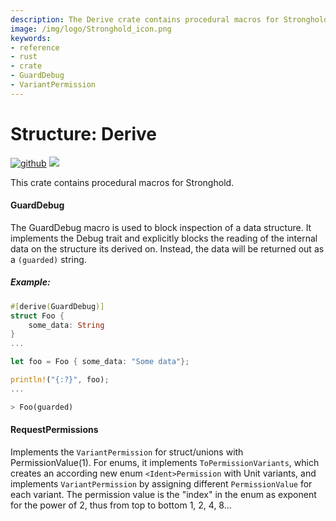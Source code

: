 ```yaml
---
description: The Derive crate contains procedural macros for Stronghold.
image: /img/logo/Stronghold_icon.png
keywords:
- reference
- rust
- crate
- GuardDebug
- VariantPermission
---
```

# Structure: Derive

[![github](https://img.shields.io/badge/github-source-blue.svg)](https://github.com/iotaledger/stronghold.rs/tree/dev/derive)  [![](https://img.shields.io/crates/v/stronghold-derive.svg)](https://crates.io/crates/stronghold-derive)


This crate contains procedural macros for Stronghold.

#### GuardDebug

The GuardDebug macro is used to block inspection of a data structure.  It implements the Debug trait and explicitly blocks the reading of the internal data on the structure its derived on. Instead, the data will be returned out as a `(guarded)` string.

##### Example:

```rust
#[derive(GuardDebug)]
struct Foo {
    some_data: String
}
...

let foo = Foo { some_data: "Some data"};

println!("{:?}", foo);
...

> Foo(guarded)
```

#### RequestPermissions

Implements the `VariantPermission` for struct/unions with PermissionValue(1). For enums, it implements `ToPermissionVariants`, which creates an according new enum `<Ident>Permission` with Unit variants, and implements `VariantPermission` by assigning different `PermissionValue` for each variant. The permission value is the "index" in the enum as exponent for the power of 2, thus from top to bottom 1, 2, 4, 8...